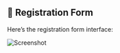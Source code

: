 ## 🧾 Registration Form

Here’s the registration form interface:

![Screenshot](img/registration.png)